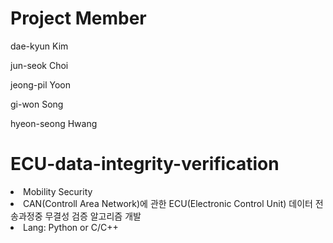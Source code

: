 # Project Member
dae-kyun Kim

jun-seok Choi

jeong-pil Yoon 

gi-won Song 

hyeon-seong Hwang
# ECU-data-integrity-verification

<li>Mobility Security</li>
<li>CAN(Controll Area Network)에 관한 ECU(Electronic Control Unit) 데이터 전송과정중 무결성 검증 알고리즘 개발</li>
<li>Lang: Python or C/C++ </li>
